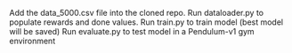Add the data_5000.csv file into the cloned repo. Run dataloader.py to populate rewards and done values. 
Run train.py to train model (best model will be saved)
Run evaluate.py to test model in a Pendulum-v1 gym environment 
